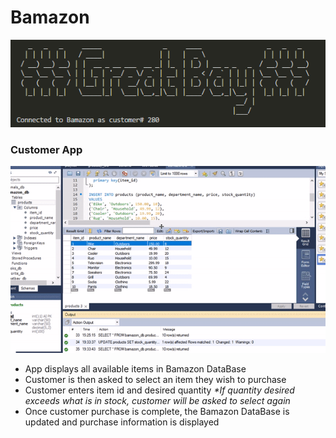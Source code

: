 # Bamazon

![title](bamazonTitle.PNG)

### Customer App

![CustomerView](customerDisplay.gif)

- App displays all available items in Bamazon DataBase
- Customer is then asked to select an item they wish to purchase
- Customer enters item id and desired quantity
  _*If quantity desired exceeds what is in stock, customer will be asked to select again_
- Once customer purchase is complete, the Bamazon DataBase is updated and purchase information is displayed